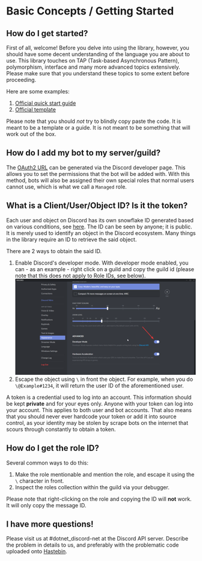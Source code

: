 # Basic Concepts / Getting Started

## How do I get started?
First of all, welcome! Before you delve into using the library, however, you should have some decent understanding of the language you are about to use. This library touches on TAP (Task-based Asynchronous Pattern), polymorphism, interface and many more advanced topics extensively. Please make sure that you understand these topics to some extent before proceeding.
  
  Here are some examples:
  1. [Official quick start guide](https://github.com/RogueException/Discord.Net/blob/dev/docs/guides/getting_started/samples/intro/structure.cs)
  2. [Official template](https://github.com/foxbot/DiscordBotBase/tree/csharp/src/DiscordBot)
  
Please note that you should *not* try to blindly copy paste the code. It is meant to be a template or a guide. It is not meant to be something that will work out of the box.
  
## How do I add my bot to my server/guild?

The [OAuth2 URL](https://discordapp.com/developers/tools/oauth2-url-generator) can be generated via the Discord developer page. This allows you to set the permissions that the bot will be added with. With this method, bots will also be assigned their own special roles that normal users cannot use, which is what we call a `Managed` role.

## What is a Client/User/Object ID? Is it the token?

Each user and object on Discord has its own snowflake ID generated based on various conditions, see [here](https://this.is-a-professional-domain.com/7da0e4.png). The ID can be seen by anyone; it is public. It is merely used to identify an object in the Discord ecosystem. Many things in the library require an ID to retrieve the said object. 
  
  There are 2 ways to obtain the said ID. 
  1. Enable Discord's developer mode. With developer mode enabled, you can - as an example - right click on a guild and copy the guild id (please note that this does not apply to Role IDs, see below).
  ![Developer Mode](images/dev-mode.png)
  2. Escape the object using `\` in front the object. For example, when you do `\@Example#1234`, it will return the user ID of the aforementioned user.
  
A token is a credential used to log into an account. This information should be kept **private** and for your eyes only. Anyone with your token can log into your account. This applies to both user and bot accounts. That also means that you should never ever hardcode your token or add it into source control, as your identity may be stolen by scrape bots on the internet that scours through constantly to obtain a token.

## How do I get the role ID?

Several common ways to do this:
  1. Make the role mentionable and mention the role, and escape it using the `\` character in front.
  2. Inspect the roles collection within the guild via your debugger.
  
Please note that right-clicking on the role and copying the ID will **not** work. It will only copy the message ID.

## I have more questions! 

Please visit us at #dotnet_discord-net at the Discord API server. Describe the problem in details to us, and preferably with the problematic code uploaded onto [Hastebin](https://hastebin.com).

